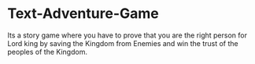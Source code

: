 # Text-Adventure-Game
Its a story game where you have to prove that you are the right person for Lord king by saving the Kingdom from Enemies and win the trust of the peoples of the Kingdom.
